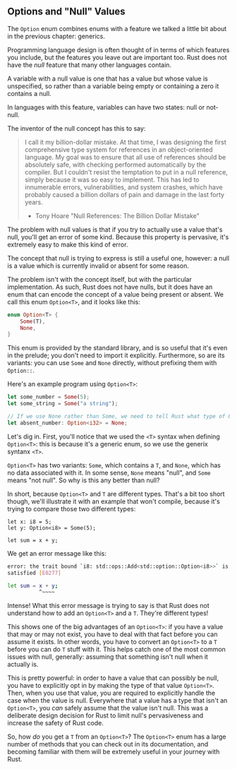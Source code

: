 ## Options and "Null" Values

The `Option` enum combines enums with a feature we talked a little bit about in
the previous chapter: generics.

<!-- Did we take generics out of Ch 5? I couldn't spot them there, that may
have been cut. In that case, do you want to add it here/put it back in there?
-->

<!-- Also, can you connect up generics/enums with nulls here? I worry we're
launching into it without saying why we start talking about nulls -->

Programming language design is often thought of in terms of which features you
include, but the features you leave out are important too. Rust does not have
the *null* feature that many other languages contain.

<!-- Do we want to go into what it means for a variable to be null, or are we
safe assuming everyone has the same definition? A quick line on it might be
useful, to make sure everyone's on the same page, something like below, but I
defer to you! -->

A variable with a null value is one that has a value but whose value is
unspecified, so rather than a variable being empty or containing a zero it
contains a null.

In languages with this feature,
variables can have two states: null or not-null.

The inventor of the null concept has this to say:

> I call it my billion-dollar mistake. At that time, I was designing the first
> comprehensive type system for references in an object-oriented language. My
> goal was to ensure that all use of references should be absolutely safe, with
> checking performed automatically by the compiler. But I couldn't resist the
> temptation to put in a null reference, simply because it was so easy to
> implement. This has led to innumerable errors, vulnerabilities, and system
> crashes, which have probably caused a billion dollars of pain and damage in
> the last forty years.
>
> - Tony Hoare "Null References: The Billion Dollar Mistake"

The problem with null values is that <!-- a value can be null or not at any
time, but --> if you try to actually use a value that's null, you'll get an
error of some kind. Because this property is pervasive, it's extremely easy to
make this kind of error.

The concept that null is trying to express is still a useful one, however: a
null is a value which is currently invalid or absent for some reason.

The problem isn't with the concept itself, but with the particular
implementation. As such, Rust does not have nulls, but it does have
an enum that can encode the concept of a value being present or absent. We
call this enum `Option<T>`, and it looks like this:

```rust
enum Option<T> {
    Some(T),
    None,
}
```

This enum is provided by the standard library, and is so useful that
it's even in the prelude; you don't need to import it explicitly. Furthermore,
so are its variants: you can use `Some` and `None` directly, without prefixing
them with `Option::`.

<!-- We haven't spoken about the prelude so far in the book, I think I made a
note of that in a previous chapter---we should tell the reader what it is
before mentioning it so they know what significance it has here -->

<!-- What's the difference between Some and None? If we're going to cover that
later, maybe just say so here -->

Here's an example program using `Option<T>`:

```rust
let some_number = Some(5);
let some_string = Some("a string");

// If we use None rather than Some, we need to tell Rust what type of Option<T> we have.
let absent_number: Option<i32> = None;
```

<!--Below -- hm, it does seem imporant that we talk about generics at some
point first then -->

Let's dig in. First, you'll notice that we used the `<T>` syntax when defining
`Option<T>`: this is because it's a generic enum, so we use the generix syntanx
`<T>`.

`Option<T>` has two variants: `Some`, which contains a `T`, and `None`, which
has no data associated with it. In some sense, `None` means "null", and `Some`
means "not null". So why is this any better than null?

In short, because `Option<T>` and `T` are different types. That's a bit too
short though, we'll illustrate it with an example that won't compile, because
it's trying to compare those two different types:

```rust,ignore
let x: i8 = 5;
let y: Option<i8> = Some(5);

let sum = x + y;
```

We get an error message like this:

```bash
error: the trait bound `i8: std::ops::Add<std::option::Option<i8>>` is not
satisfied [E0277]

let sum = x + y;
          ^~~~~
```

Intense! What this error message is trying to say is that Rust does not
understand how to add an `Option<T>` and a `T`. They're different types!

<!-- I think this could be more clearly stated, are we saying they are
different types *because* one is assumed to exist and the other is not? -->

This shows one of the big advantages of an `Option<T>`: if you have a value
that may or may not exist, you have to deal with that fact before you can
assume it exists. In other words, you have to convert an `Option<T>` to a `T`
before you can do `T` stuff with it. This helps catch one of the most common
issues with null, generally: assuming that something isn't null when it
actually is.

This is pretty powerful: in order to have a value that can possibly be null,
you have to explicitly opt in by making the type of that value `Option<T>`.
Then, when you use that value, you are required to explicitly handle the case
when the value is null. Everywhere that a value has a type that isn't an
`Option<T>`, you *can* safely assume that the value isn't null. This was a
deliberate design decision for Rust to limit null's pervasiveness and increase
the safety of Rust code.

<!-- So does None count as an option<T>? I lost the None thread a bit here -->

So, how _do_ you get a `T` from an `Option<T>`?  The `Option<T>` enum has a
large number of methods that you can check out in its documentation, and
becoming familiar with them will be extremely useful in your journey with Rust.

<!-- But we want a deeper understanding than that. If we didn't have those methods
defined for us already, what would we do? And more generally, how do we get
the inner values out of any enum variant? We need a new feature: `match`. -->
<!-- I'm not sure about this connecting paragraph, it doesn't seem like match
and option are actually that much connected, at least not at first. That's
fine, this is all under the enum heading, but it might confuse if we imply
otherwise --- unless I'm just missing the connection -->
